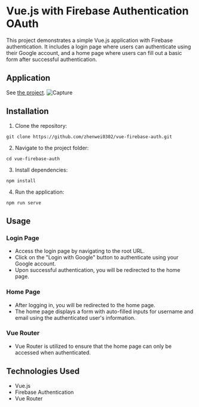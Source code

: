 # Vue.js with Firebase Authentication OAuth

This project demonstrates a simple Vue.js application with Firebase authentication. It includes a login page where users can authenticate using their Google account, and a home page where users can fill out a basic form after successful authentication.

## Application 
See [the project](https://vue-firebase-auth-xi.vercel.app/).
![Capture](https://github.com/zhenwei0302/vue-firebase-auth/assets/92962254/ac44120c-bc71-4992-976e-255acf6f64b3)

## Installation

 1. Clone the repository:
```
git clone https://github.com/zhenwei0302/vue-firebase-auth.git
```

 2. Navigate to the project folder:
```
cd vue-firebase-auth
```

 3. Install dependencies:
```
npm install
```

 4. Run the application:
```
npm run serve
```

## Usage
### Login Page
- Access the login page by navigating to the root URL.
- Click on the "Login with Google" button to authenticate using your Google account.
- Upon successful authentication, you will be redirected to the home page.

### Home Page
- After logging in, you will be redirected to the home page.
- The home page displays a form with auto-filled inputs for username and email using the authenticated user's information.

### Vue Router
- Vue Router is utilized to ensure that the home page can only be accessed when authenticated.

## Technologies Used
- Vue.js
- Firebase Authentication
- Vue Router


